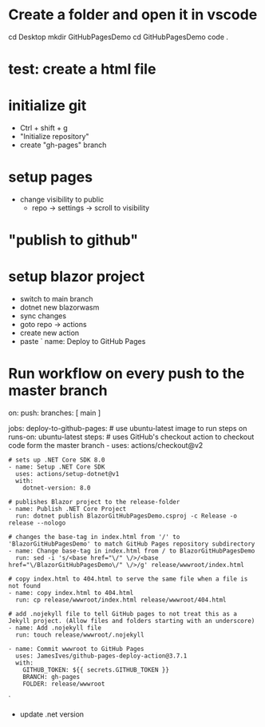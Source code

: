 # Create a folder and open it in vscode
cd Desktop
mkdir GitHubPagesDemo
cd GitHubPagesDemo
code .

# test: create a html file

# initialize git
- Ctrl + shift + g
- "Initialize repository"
- create "gh-pages" branch

# setup pages
- change visibility to public
    * repo -> settings -> scroll to visibility

# "publish to github"

# setup blazor project
- switch to main branch
- dotnet new blazorwasm
- sync changes
- goto repo -> actions
- create new action
- paste
`
name: Deploy to GitHub Pages

# Run workflow on every push to the master branch
on:
  push:
    branches: [ main ]

jobs:
  deploy-to-github-pages:
    # use ubuntu-latest image to run steps on
    runs-on: ubuntu-latest
    steps:
    # uses GitHub's checkout action to checkout code form the master branch
    - uses: actions/checkout@v2
    
    # sets up .NET Core SDK 8.0
    - name: Setup .NET Core SDK
      uses: actions/setup-dotnet@v1
      with:
        dotnet-version: 8.0

    # publishes Blazor project to the release-folder
    - name: Publish .NET Core Project
      run: dotnet publish BlazorGitHubPagesDemo.csproj -c Release -o release --nologo
    
    # changes the base-tag in index.html from '/' to 'BlazorGitHubPagesDemo' to match GitHub Pages repository subdirectory
    - name: Change base-tag in index.html from / to BlazorGitHubPagesDemo
      run: sed -i 's/<base href="\/" \/>/<base href="\/BlazorGitHubPagesDemo\/" \/>/g' release/wwwroot/index.html
    
    # copy index.html to 404.html to serve the same file when a file is not found
    - name: copy index.html to 404.html
      run: cp release/wwwroot/index.html release/wwwroot/404.html

    # add .nojekyll file to tell GitHub pages to not treat this as a Jekyll project. (Allow files and folders starting with an underscore)
    - name: Add .nojekyll file
      run: touch release/wwwroot/.nojekyll
      
    - name: Commit wwwroot to GitHub Pages
      uses: JamesIves/github-pages-deploy-action@3.7.1
      with:
        GITHUB_TOKEN: ${{ secrets.GITHUB_TOKEN }}
        BRANCH: gh-pages
        FOLDER: release/wwwroot
`
- update .net version        


